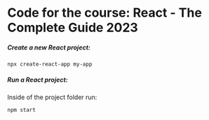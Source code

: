 # Code for the course: React - The Complete Guide 2023


##### Create a new React project:

```
npx create-react-app my-app
```

##### Run a React project:

Inside of the project folder run:

```
npm start
```